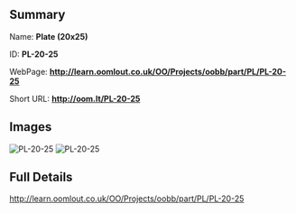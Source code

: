 

## Summary
 
Name: __Plate (20x25)__

ID: __PL-20-25__

WebPage: __http://learn.oomlout.co.uk/OO/Projects/oobb/part/PL/PL-20-25__

Short URL: __http://oom.lt/PL-20-25__


## Images
![PL-20-25](http://oomlout.com/oobb-gen/parts/PL/PL-20-25/PL-20-25_01_420.jpg)
![PL-20-25](http://oomlout.com/oobb-gen/parts/PL/PL-20-25/PL-20-25_420.png)




## Full Details

 http://learn.oomlout.co.uk/OO/Projects/oobb/part/PL/PL-20-25

